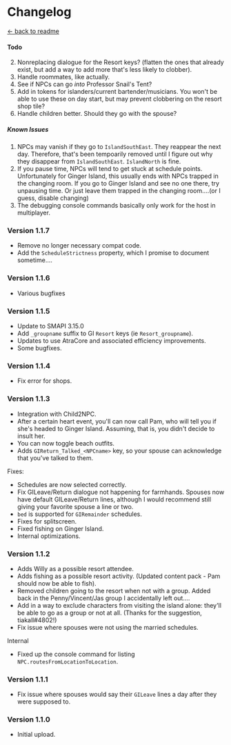 ﻿Changelog
===================

[← back to readme](../../README.md)

#### Todo

2. Nonreplacing dialogue for the Resort keys? (flatten the ones that already exist, but add a way to add more that's less likely to clobber).
3. Handle roommates, like actually.
4. See if NPCs can go *into* Professor Snail's Tent?
5. Add in tokens for islanders/current bartender/musicians. You won't be able to use these on day start, but may prevent clobbering on the resort shop tile? <!-- does this matter when 1.6 will fix the issue for good?-->
7. Handle children better. Should they go with the spouse?
<!-- Move this mod's scheduler earlier so I can add in CP tokens. (so OnDayStarted or before?). Sadly, this is not feasible because CustomNPCExclusions expects the island schedules to be generated *after* CP is done updating tokens, and I would need to move it *before*. Would be a compat nightmare. see: https://github.com/Esca-MMC/CustomNPCExclusions/blob/master/CustomNPCExclusions/HarmonyPatch_IslandVisit.cs -->
<!-- Finish the locations console command: https://docs.microsoft.com/en-us/windows/console/console-virtual-terminal-sequences to add bold -->
<!-- Write a function to get the villager's schedule for today, that takes into account that if a location replacement is needed, the villager's daySchedule.Value will be X_Replacement -->
<!-- More schedule debugging tools: get arbitrary schedule from X day? -->
<!-- Figure out why Emily dances *in* the changing room? -->
<!-- AntiSocial lines for George/Evelyn/Willy-->
<!-- Get spouses into Island Farmhouse -->
<!-- Get Willy to change in his bedroom? -->
<!-- Make sure the GI schedule keys are right.... -->
<!-- Document animations -->
<!-- Consider not allowing spouses to go to Ginger Island if they have a defined marriage_Season_day key?-->
<!-- Document new tokens -->

##### Known Issues

1. NPCs may vanish if they go to `IslandSouthEast`. They reappear the next day. Therefore, that's been tempoarily removed until I figure out why they disappear from `IslandSouthEast`. `IslandNorth` is fine.
2. If you pause time, NPCs will tend to get stuck at schedule points. Unfortunately for Ginger Island, this usually ends with NPCs trapped in the changing room. If you go to Ginger Island and see no one there, try unpausing time. Or just leave them trapped in the changing room....(or I guess, disable changing)
3. The debugging console commands basically only work for the host in multiplayer.

### Version 1.1.7
* Remove no longer necessary compat code.
* Add the `ScheduleStrictness` property, which I promise to document sometime....

### Version 1.1.6
* Various bugfixes

### Version 1.1.5

* Update to SMAPI 3.15.0
* Add `_groupname` suffix to GI `Resort` keys (ie `Resort_groupname`). <!-- test this? -->
* Updates to use AtraCore and associated efficiency improvements.
* Some bugfixes.

### Version 1.1.4

* Fix error for shops.

### Version 1.1.3
 
* Integration with Child2NPC.
* After a certain heart event, you'll can now call Pam, who will tell you if she's headed to Ginger Island. Assuming, that is, you didn't decide to insult her.
* You can now toggle beach outfits.
* Adds `GIReturn_Talked_<NPCname>` key, so your spouse can acknowledge that you've talked to them.

Fixes:
* Schedules are now selected correctly.
* Fix GILeave/Return dialogue not happening for farmhands. Spouses now have default GILeave/Return lines, although I would recommend still giving your favorite spouse a line or two.
* `bed` is supported for `GIRemainder` schedules.
* Fixes for splitscreen.
* Fixed fishing on Ginger Island.
* Internal optimizations.

### Version 1.1.2

* Adds Willy as a possible resort attendee.
* Adds fishing as a possible resort activity. (Updated content pack - Pam should now be able to fish).
* Removed children going to the resort when not with a group. Added back in the Penny/Vincent/Jas group I accidentally left out....
* Add in a way to exclude characters from visiting the island alone: they'll be able to go as a group or not at all. (Thanks for the suggestion, tiakall#4802!)
* Fix issue where spouses were not using the married schedules.

Internal
* Fixed up the console command for listing `NPC.routesFromLocationToLocation`.

### Version 1.1.1

* Fix issue where spouses would say their `GILeave` lines a day after they were supposed to.

### Version 1.1.0

* Initial upload.
